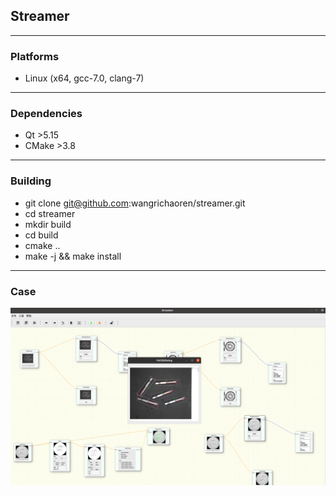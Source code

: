 ##                            Streamer

---
### Platforms
* Linux (x64, gcc-7.0, clang-7)
---
### Dependencies
* Qt >5.15
* CMake >3.8
---
### Building
* git clone git@github.com:wangrichaoren/streamer.git
* cd streamer
* mkdir build
* cd build
* cmake ..
* make -j && make install
---
### Case
![case.png](doc%2Fcase.png)